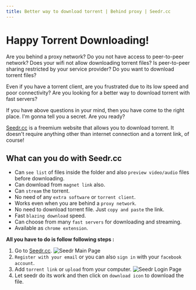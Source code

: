 ```yaml
---
title: Better way to download torrent | Behind proxy | Seedr.cc
---
```

# Happy Torrent Downloading!

Are you behind a proxy network? Do you not have access to peer-to-peer network? Does your wifi not allow downloading torrent files? Is peer-to-peer sharing restricted by your service provider? Do you want to download torrent files?

Even if you have a torrent client, are you frustrated due to its low speed and poor connectivity? Are you looking for a better way to download torrent with fast servers?

If you have above questions in your mind, then you have come to the right place. I'm gonna tell you a secret. Are you ready?

[Seedr.cc](Seedr.cc) is a freemium website that allows you to download torrent. It doesn't require anything other than internet connection and a torrent link, of course!

## What can you do with Seedr.cc

- Can `see list` of files inside the folder and also `preview video/audio` files before downloading.
- Can download from `magnet link` also.
- Can `stream` the torrent.
- No need of any `extra software` or `torrent client`.
- Works even when you are behind a `proxy network`.
- No need to download torrent file. Just `copy and paste` the link.
- Fast `blazing download` speed.
- Can choose from many `fast servers` for downloading and streaming.
- Available as `chrome extension`.


**All you have to do is follow following steps :**
1. Go to [Seedr.cc](https://Seedr.cc).
![Seedr Main Page](/emerald/img/seedr_main.png "Seedr.cc")
2. `Register with your email` or you can also `sign in` with your `facebook account`.
3. Add `torrent link` or `upload` from your computer.
![Seedr Login Page](/emerald/img/seedr_login.png "Seedr.cc")
4. Let seedr do its work and then click on `download icon` to download the file.

